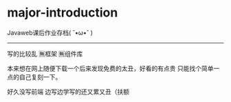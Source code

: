 # major-introduction
Javaweb课后作业存档( ˘•ω•˘ )

-----------------------------

写的比较乱 🈚框架 🈚组件库

本来想在网上随便下载一个后来发现免费的太丑，好看的有点贵 只能找个简单一点的自己复刻一下。

好久没写前端 边写边学写的还又累又丑（扶额